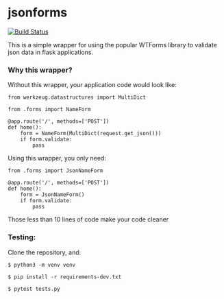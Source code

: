 # jsonforms
[![Build Status](https://travis-ci.org/dansonmuia/jsonforms.svg?branch=master)](https://travis-ci.org/dansonmuia/jsonforms)

This is a simple wrapper for using the popular WTForms library  to validate json data in flask applications.

### Why this wrapper?

Without this wrapper, your application code would look like:
```
from werkzeug.datastructures import MultiDict

from .forms import NameForm

@app.route('/', methods=['POST'])
def home():
    form = NameForm(MultiDict(request.get_json()))
    if form.validate:
        pass
```

Using this wrapper, you only need:
```
from .forms import JsonNameForm

@app.route('/', methods=['POST'])
def home():
    form = JsonNameForm()
    if form.validate:
        pass

```
Those less than 10 lines of code make your code cleaner

### Testing:

Clone the repository, and:

```
$ python3 -m venv venv

$ pip install -r requirements-dev.txt

$ pytest tests.py
```


